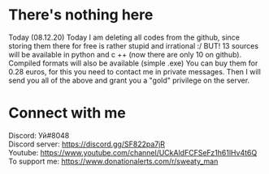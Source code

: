 # There's nothing here
Today (08.12.20) Today I am deleting all codes from the github, since storing them there for free is rather stupid and irrational :/
BUT! 13 sources will be available in python and c ++ (now there are only 10 on github). Compiled formats will also be available (simple .exe)
You can buy them for 0.28 euros, for this you need to contact me in private messages. Then I will send you all of the above and grant you a "gold" privilege on the server.

# Connect with me
Discord: Уй#8048
<br>Discord server: https://discord.gg/SF822pa7jR
<br>Youtube: https://www.youtube.com/channel/UCkAldFCFSeFz1h61lHv4t6Q
<br>To support me: https://www.donationalerts.com/r/sweaty_man
